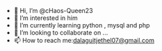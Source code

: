 - 👋 Hi, I’m @cHaos-Queen23
- 👀 I’m interested in him
- 🌱 I’m currently learning  python , mysql and php
- 💞️ I’m looking to collaborate on ...
- 📫 How to reach me:dalaguitjethel07@gmail.com

<!---
cHaos-Queen23/cHaos-Queen23 is a ✨ special ✨ repository because its `README.md` (this file) appears on your GitHub profile.
You can click the Preview link to take a look at your changes.
--->
